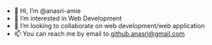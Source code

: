- 👋 Hi, I’m @anasri-amie
- 👀 I’m interested in Web Development
- 💞️ I’m looking to collaborate on web development/web application
- 📫 You can reach me by email to github.anasri@gmail.com

<!---
anasri-amie/anasri-amie is a ✨ special ✨ repository because its `README.md` (this file) appears on your GitHub profile.
You can click the Preview link to take a look at your changes.
--->
